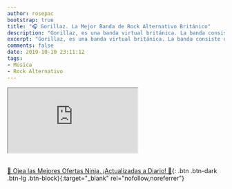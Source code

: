 ```yaml
---
author: rosepac
bootstrap: true
title: "🎧 Gorillaz. La Mejor Banda de Rock Alternativo Británico"
description: "Gorillaz, es una banda virtual británica. La banda consiste de cuatro miembros ficticios: 2-D, Noodle, Murdoc Niccals y Russel Hobbs."
excerpt: "Gorillaz, es una banda virtual británica. La banda consiste de cuatro miembros ficticios: 2-D, Noodle, Murdoc Niccals y Russel Hobbs."
comments: false
date: 2019-10-10 23:11:12
tags:
- Música
- Rock Alternativo
---
```


<div class="embed-responsive embed-responsive-16by9">
  <iframe class="embed-responsive-item" src="https://www.youtube-nocookie.com/embed/playlist?list=PLby142d2YzBiZYLjb8xvm0vE8HLs45A6I?rel=0" allowfullscreen></iframe>
</div><br/>

[🎁 Ojea las Mejores Ofertas Ninja, ¡Actualizadas a Diario! 🛒](https://www.amazon.es/shop/cibercursos){: .btn .btn-dark .btn-lg .btn-block}{:target="_blank" rel="nofollow,noreferrer"}